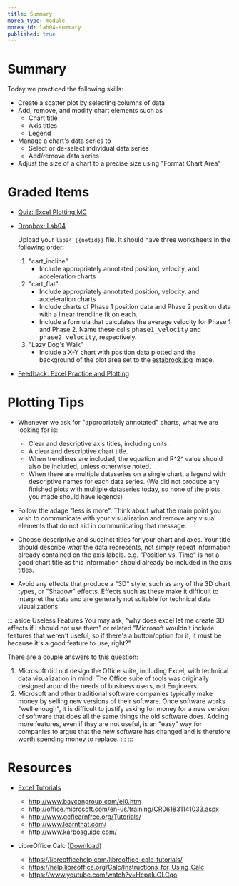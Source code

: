```yaml
---
title: Summary
morea_type: module
morea_id: lab04-summary
published: true
---
```

# Summary

Today we practiced the following skills:

- Create a scatter plot by selecting columns of data
- Add, remove, and modify chart elements such as
  - Chart title
  - Axis titles
  - Legend
- Manage a chart's data series to
  - Select or de-select individual data series
  - Add/remove data series
- Adjust the size of a chart to a precise size using "Format Chart Area"

# Graded Items

- [Quiz: Excel Plotting MC]({{wwwroot}}/sys.php?f=assess/main&name=quiz04mc)
- [Dropbox: Lab04]({{wwwroot}}/sys.php?f=dropbox/main&pid=Lab04)

    Upload your `lab04_{{netid}}` file. It should have three worksheets in the following order:
	1. "cart_incline"
       - Include appropriately annotated position, velocity, and acceleration charts
	2. "cart_flat"
        - Include appropriately annotated position, velocity, and acceleration charts
        - Include charts of Phase 1 position data and Phase 2 position data with a linear trendline fit on each.
		- Include a formula that calculates the average velocity for
          Phase 1 and Phase 2. Name these cells
          <kbd>phase1_velocity</kbd> and <kbd>phase2_velocity</kbd>,
          respectively.
	3. "Lazy Dog's Walk"
       - Include a X-Y chart with position data plotted and the
         background of the plot area set to the
         [estabrook.jpg](pix/estabrook.jpg) image.
       
-  [Feedback: Excel Practice and Plotting]({{wwwroot}}/feedback/excel2.php)

<!-- :break section -->
# Plotting Tips

- Whenever we ask for "appropriately annotated" charts, what we are looking for is:
  - Clear and descriptive axis titles, including units.
  - A clear and descriptive chart title.
  - When trendlines are included, the equation and R^2^ value should also be included, unless otherwise noted.
  - When there are multiple dataseries on a single chart, a legend with descriptive names for each data series. (We did not produce any finished plots with multiple dataseries today, so none of the plots you made should have legends)
  
- Follow the adage "less is more". Think about what the
  main point you wish to communicate with your visualization and
  remove any visual elements that do not aid in communicating that message.
- Choose descriptive and succinct titles for your chart and axes. Your
  title should describe *what* the data represents, not simply repeat
  information already contained on the axis labels. e.g. "Position
  vs. Time" is not a good chart title as this information should
  already be included in the axis titles.
- Avoid any effects that produce a "3D" style, such as any of the 3D
  chart types, or "Shadow" effects. Effects such as these make it
  difficult to interpret the data and are generally not suitable for
  technical data visualizations.

::: aside Useless Features 
You may ask, "why does excel let me create
3D effects if I should not use them" or related "Microsoft wouldn't
include features that weren't useful, so if there's a button/option
for it, it must be because it's a good feature to use, right?"

There are a couple answers to this question:
1. Microsoft did not design the Office suite, including Excel, with
technical data visualization in mind. The Office suite of tools was
originally designed around the needs of business users, not
Engineers. 
2. Microsoft and other traditional software companies typically make
   money by selling new versions of their software. Once software
   works "well enough", it is difficult to justify asking for money
   for a new version of software that does all the same things the old
   software does. Adding more features, even if they are not useful,
   is an "easy" way for companies to argue that the new software has
   changed and is therefore worth spending money to replace.  :::
:::

# Resources

- [Excel Tutorials](#collapse-excel-tutorials) <!-- {data-toggle="collapse" .collapsed} -->
  - http://www.baycongroup.com/el0.htm
  - http://office.microsoft.com/en-us/training/CR061831141033.aspx
  - http://www.gcflearnfree.org/Tutorials/
  - http://www.learnthat.com/
  - http://www.karbosguide.com/
  <!-- {ul:.collapse #collapse-excel-tutorials} -->

- LibreOffice Calc ([Download](https://www.libreoffice.org/download/download/))
  - https://libreofficehelp.com/libreoffice-calc-tutorials/
  - https://help.libreoffice.org/Calc/Instructions_for_Using_Calc
  - https://www.youtube.com/watch?v=HcpaIuOLCqo
